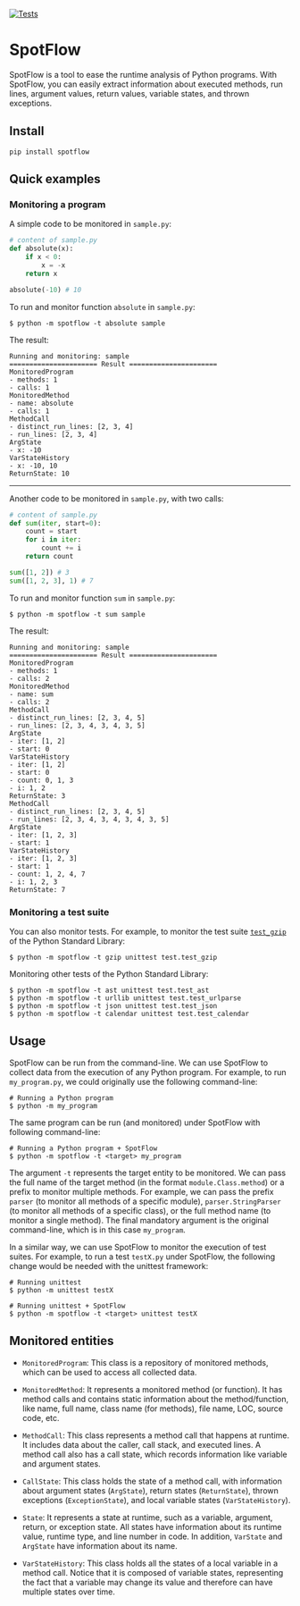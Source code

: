 [![Tests](https://github.com/andrehora/spotflow/actions/workflows/tests.yml/badge.svg)](https://github.com/andrehora/spotflow/actions/workflows/tests.yml)

# SpotFlow

SpotFlow is a tool to ease the runtime analysis of Python programs.
With SpotFlow, you can easily extract information about executed methods, run lines, argument values, return values, variable states, and thrown exceptions.

## Install

```
pip install spotflow
```

## Quick examples

### Monitoring a program

A simple code to be monitored in `sample.py`:

```python
# content of sample.py
def absolute(x):
    if x < 0:
        x = -x
    return x

absolute(-10) # 10
```

To run and monitor function `absolute` in `sample.py`:
```
$ python -m spotflow -t absolute sample
```

The result:
```
Running and monitoring: sample
====================== Result ======================
MonitoredProgram
- methods: 1
- calls: 1
MonitoredMethod
- name: absolute
- calls: 1
MethodCall
- distinct_run_lines: [2, 3, 4]
- run_lines: [2, 3, 4]
ArgState
- x: -10
VarStateHistory
- x: -10, 10
ReturnState: 10
```

---

Another code to be monitored in `sample.py`, with two calls:

```python
# content of sample.py
def sum(iter, start=0):
    count = start
    for i in iter:
        count += i
    return count

sum([1, 2]) # 3
sum([1, 2, 3], 1) # 7
```

To run and monitor function `sum` in `sample.py`:
```
$ python -m spotflow -t sum sample
```

The result:
```
Running and monitoring: sample
====================== Result ======================
MonitoredProgram
- methods: 1
- calls: 2
MonitoredMethod
- name: sum
- calls: 2
MethodCall
- distinct_run_lines: [2, 3, 4, 5]
- run_lines: [2, 3, 4, 3, 4, 3, 5]
ArgState
- iter: [1, 2]
- start: 0
VarStateHistory
- iter: [1, 2]
- start: 0
- count: 0, 1, 3
- i: 1, 2
ReturnState: 3
MethodCall
- distinct_run_lines: [2, 3, 4, 5]
- run_lines: [2, 3, 4, 3, 4, 3, 4, 3, 5]
ArgState
- iter: [1, 2, 3]
- start: 1
VarStateHistory
- iter: [1, 2, 3]
- start: 1
- count: 1, 2, 4, 7
- i: 1, 2, 3
ReturnState: 7
```

### Monitoring a test suite

You can also monitor tests.
For example, to monitor the test suite [`test_gzip`](https://github.com/python/cpython/blob/main/Lib/test/test_gzip.py) of the Python Standard Library:

```
$ python -m spotflow -t gzip unittest test.test_gzip
```

Monitoring other tests of the Python Standard Library:
```
$ python -m spotflow -t ast unittest test.test_ast
$ python -m spotflow -t urllib unittest test.test_urlparse
$ python -m spotflow -t json unittest test.test_json
$ python -m spotflow -t calendar unittest test.test_calendar
```

## Usage

SpotFlow can be run from the command-line.
We can use SpotFlow to collect data from the execution of any Python program.
For example, to run `my_program.py`, we could originally use the following command-line:

```
# Running a Python program
$ python -m my_program
```

The same program can be run (and monitored) under SpotFlow with following command-line:
```
# Running a Python program + SpotFlow
$ python -m spotflow -t <target> my_program
```

The argument `-t` represents the target entity to be monitored.
We can pass the full name of the target method (in the format `module.Class.method`) or a prefix to monitor multiple methods.
For example, we can pass the prefix 
`parser` (to monitor all methods of a specific module), 
`parser.StringParser` (to monitor all methods of a specific class),
or the full method name (to monitor a single method).
The final mandatory argument is the original command-line, which is in this case `my_program`.

In a similar way, we can use SpotFlow to monitor the execution of test suites.
For example, to run a test `testX.py` under SpotFlow, the following change would be needed with the unittest framework:

```
# Running unittest
$ python -m unittest testX

# Running unittest + SpotFlow
$ python -m spotflow -t <target> unittest testX
```

## Monitored entities

- `MonitoredProgram`: This class is a repository of monitored methods, which can be used to access all collected data.

- `MonitoredMethod`: It represents a monitored method (or function). It has method calls and contains static information about the method/function, like name, full name, class name (for methods), file name, LOC, source code, etc.

- `MethodCall`: This class represents a method call that happens at runtime. It includes data about the caller, call stack, and executed lines. A method call also has a call state, which records information like variable and argument states.

- `CallState`: This class holds the state of a method call, with information about argument states (`ArgState`), return states (`ReturnState`), thrown exceptions (`ExceptionState`), and local variable states (`VarStateHistory`).

- `State`: It represents a state at runtime, such as a variable, argument, return, or exception state.
All states have information about its runtime value, runtime type, and line number in code.
In addition, `VarState` and `ArgState` have information about its name.

- `VarStateHistory`: This class holds all the states of a local variable in a method call. Notice that it is composed of variable states, representing the fact that a variable may change its value and therefore can have multiple states over time.
